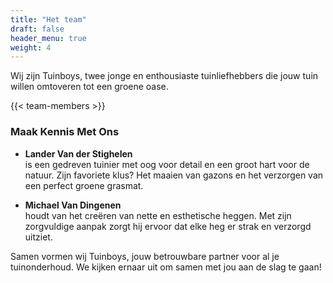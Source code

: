 ```yaml
---
title: "Het team"
draft: false
header_menu: true
weight: 4
---
```


Wij zijn Tuinboys, twee jonge en enthousiaste tuinliefhebbers die jouw tuin willen omtoveren tot een groene oase. 


{{< team-members >}}

### Maak Kennis Met Ons


- **Lander Van der Stighelen**  
is een gedreven tuinier met oog voor detail en een groot hart voor de natuur. Zijn favoriete klus? Het maaien van gazons en het verzorgen van een perfect groene grasmat.

- **Michael Van Dingenen**  
houdt van het creëren van nette en esthetische heggen. Met zijn zorgvuldige aanpak zorgt hij ervoor dat elke heg er strak en verzorgd uitziet.

Samen vormen wij Tuinboys, jouw betrouwbare partner voor al je tuinonderhoud. We kijken ernaar uit om samen met jou aan de slag te gaan!





